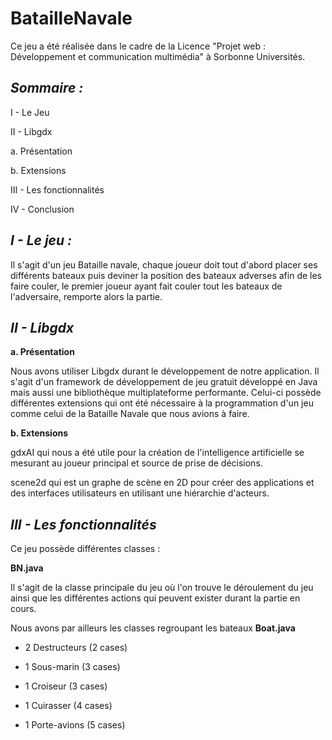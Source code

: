 # BatailleNavale

Ce jeu a été réalisée dans le cadre de la Licence "Projet web : Développement et communication multimédia" à Sorbonne Universités.


*Sommaire :*
------------

I - Le Jeu 

II - Libgdx

   a. Présentation
  
   b. Extensions
  
III - Les fonctionnalités

IV - Conclusion

*I - Le jeu :*
--------------

Il s'agit d'un jeu Bataille navale, chaque joueur doit tout d'abord placer ses différents bateaux puis deviner la position des bateaux adverses afin de les faire couler, le premier joueur ayant fait couler tout les bateaux de l'adversaire, remporte alors la partie.

*II - Libgdx*
-------------

  **a. Présentation**
  
Nous avons utiliser Libgdx durant le développement de notre application. Il s'agit d'un framework de développement de jeu gratuit développé en Java mais aussi une bibliothèque multiplateforme performante.
Celui-ci possède différentes extensions qui ont été nécessaire à la programmation d'un jeu comme celui de la Bataille Navale que nous avions à faire.

  **b. Extensions**
  
gdxAI qui nous a été utile pour la création de l'intelligence artificielle se mesurant au joueur principal et source de prise de décisions. 

scene2d qui est un graphe de scène en 2D pour créer des applications et des interfaces utilisateurs en utilisant une hiérarchie d'acteurs.

*III - Les fonctionnalités*
---------------------------

Ce jeu possède différentes classes :

**BN.java**

  Il s'agit de la classe principale du jeu où l'on trouve le déroulement du jeu ainsi que les différentes actions qui peuvent exister durant la partie en cours. 
  
Nous avons par ailleurs les classes regroupant les bateaux **Boat.java**
- 2 Destructeurs (2 cases)

- 1 Sous-marin (3 cases)

- 1 Croiseur (3 cases)

- 1 Cuirasser (4 cases)

- 1 Porte-avions (5 cases)



